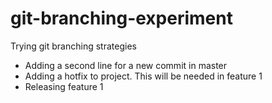 # git-branching-experiment
Trying git branching strategies

  - Adding a second line for a new commit in master
  - Adding a hotfix to project. This will be needed in feature 1
  - Releasing feature 1
